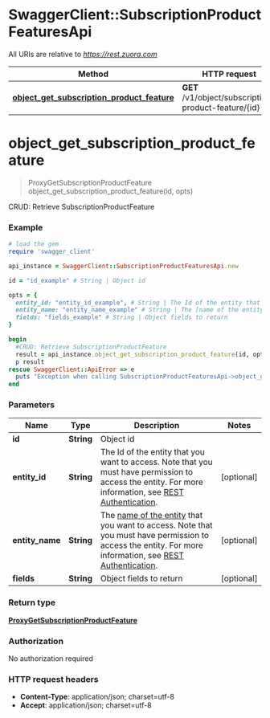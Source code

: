 # SwaggerClient::SubscriptionProductFeaturesApi

All URIs are relative to *https://rest.zuora.com*

Method | HTTP request | Description
------------- | ------------- | -------------
[**object_get_subscription_product_feature**](SubscriptionProductFeaturesApi.md#object_get_subscription_product_feature) | **GET** /v1/object/subscription-product-feature/{id} | CRUD: Retrieve SubscriptionProductFeature


# **object_get_subscription_product_feature**
> ProxyGetSubscriptionProductFeature object_get_subscription_product_feature(id, opts)

CRUD: Retrieve SubscriptionProductFeature



### Example
```ruby
# load the gem
require 'swagger_client'

api_instance = SwaggerClient::SubscriptionProductFeaturesApi.new

id = "id_example" # String | Object id

opts = { 
  entity_id: "entity_id_example", # String | The Id of the entity that you want to access. Note that you must have permission to access the entity. For more information, see [REST Authentication](https://www.zuora.com/developer/api-reference/#section/Authentication/Entity-Id-and-Entity-Name).
  entity_name: "entity_name_example" # String | The [name of the entity](https://knowledgecenter.zuora.com/BB_Introducing_Z_Business/Multi-entity/B_Introduction_to_Entity_and_Entity_Hierarchy#Name_and_Display_Name) that you want to access. Note that you must have permission to access the entity. For more information, see [REST Authentication](https://www.zuora.com/developer/api-reference/#section/Authentication/Entity-Id-and-Entity-Name).
  fields: "fields_example" # String | Object fields to return
}

begin
  #CRUD: Retrieve SubscriptionProductFeature
  result = api_instance.object_get_subscription_product_feature(id, opts)
  p result
rescue SwaggerClient::ApiError => e
  puts "Exception when calling SubscriptionProductFeaturesApi->object_get_subscription_product_feature: #{e}"
end
```

### Parameters

Name | Type | Description  | Notes
------------- | ------------- | ------------- | -------------
 **id** | **String**| Object id | 
 **entity_id** | **String**| The Id of the entity that you want to access. Note that you must have permission to access the entity. For more information, see [REST Authentication](https://www.zuora.com/developer/api-reference/#section/Authentication/Entity-Id-and-Entity-Name). | [optional] 
 **entity_name** | **String**| The [name of the entity](https://knowledgecenter.zuora.com/BB_Introducing_Z_Business/Multi-entity/B_Introduction_to_Entity_and_Entity_Hierarchy#Name_and_Display_Name) that you want to access. Note that you must have permission to access the entity. For more information, see [REST Authentication](https://www.zuora.com/developer/api-reference/#section/Authentication/Entity-Id-and-Entity-Name). | [optional] 
 **fields** | **String**| Object fields to return | [optional] 

### Return type

[**ProxyGetSubscriptionProductFeature**](ProxyGetSubscriptionProductFeature.md)

### Authorization

No authorization required

### HTTP request headers

 - **Content-Type**: application/json; charset=utf-8
 - **Accept**: application/json; charset=utf-8



